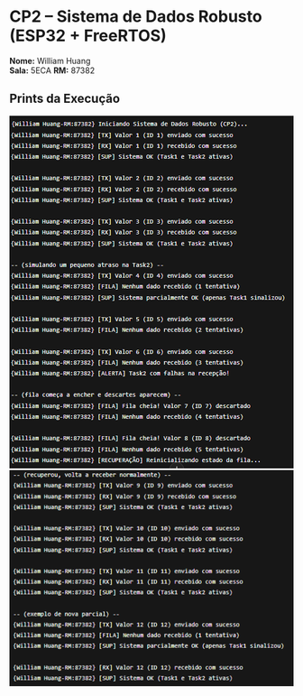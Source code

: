 # CP2 – Sistema de Dados Robusto (ESP32 + FreeRTOS)

**Nome:** William Huang  
**Sala:** 5ECA
**RM:** 87382

## Prints da Execução
![Execucao 1](./execucao_1.png)
![Execucao 2](./execucao_2.png)

